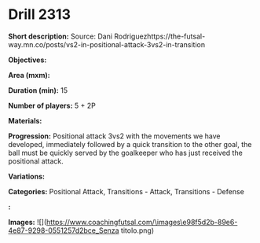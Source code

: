 # Drill 2313

**Short description:**
Source: Dani Rodriguezhttps://the-futsal-way.mn.co/posts/vs2-in-positional-attack-3vs2-in-transition

**Objectives:**


**Area (mxm):**


**Duration (min):**
15

**Number of players:**
5 + 2P

**Materials:**


**Progression:**
Positional attack 3vs2 with the movements we have developed, immediately followed by a quick transition to the other goal, the ball must be quickly served by the goalkeeper who has just received the positional attack.

**Variations:**


**Categories:**
Positional Attack, Transitions - Attack, Transitions - Defense

**:**


**Images:**
![](https://www.coachingfutsal.com/\images\e98f5d2b-89e6-4e87-9298-0551257d2bce_Senza titolo.png)

